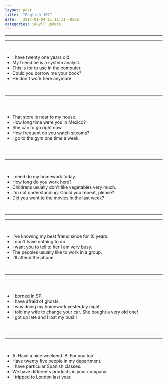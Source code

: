 ```yaml
---
layout: post
title:  "English 102"
date:   2017-01-04 11:11:11 -0500
categories: jekyll update
---
```


-----
-----
<br>

+ I have twenty one years old.
+ My friend he is a system analyst.
+ This is for to use in the computer.
+ Could you borrow me your book?
+ He don't work here anymore.

<br>

-----
-----
<br>

+ That store is near to my house.
+ How long time were you in Mexico?
+ She can to go right now.
+ How frequent do you watch sitcoms?
+ I go to the gym one time a week.

<br>

-----
-----
<br>

+ I need do my homework today.
+ How long do you work here?
+ Childrens usually don't like vegetables very much.
+ I'm not understanding. Could you repeat, please?
+ Did you went to the movies in the last week?

<br>

-----
-----
<br>

+ I've knowing my best friend since for 10 years.
+ I don't have nothing to do.
+ I want you to tell to her I am very busy.
+ The peoples usually like to work in a group.
+ I'll attend the phone.

<br>

-----
-----
<br>

+ I borned in SP.
+ I have afraid of ghosts.
+ I was doing my homework yesterday night.
+ I told my wife to change your car. She bought a very old one!
+ I got up late and I lost my bus!!!

<br>

-----
-----
<br>

+ A: Have a nice weekend. B: For you too!
+ Have twenty five people in my department.
+ I have particular Spanish classes.
+ We have differents products in your company.
+ I tripped to London last year.
